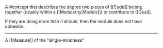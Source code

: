 A #concept that describes the degree two pieces of [[Code]] belong together (usually within a [[Modularity|Module]]) to contribute to [[Goal]].

If they are doing more than it should, then the module does not have cohesion.

---

A [[Measure]] of the "single-mindness"
